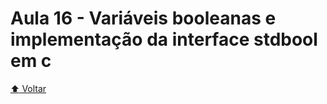 # Aula 16 - Variáveis booleanas e implementação da interface stdbool em c

[:arrow_up: Voltar](https://github.com/Geofisicando/C-orientado-a-testes#%C3%ADndice)
